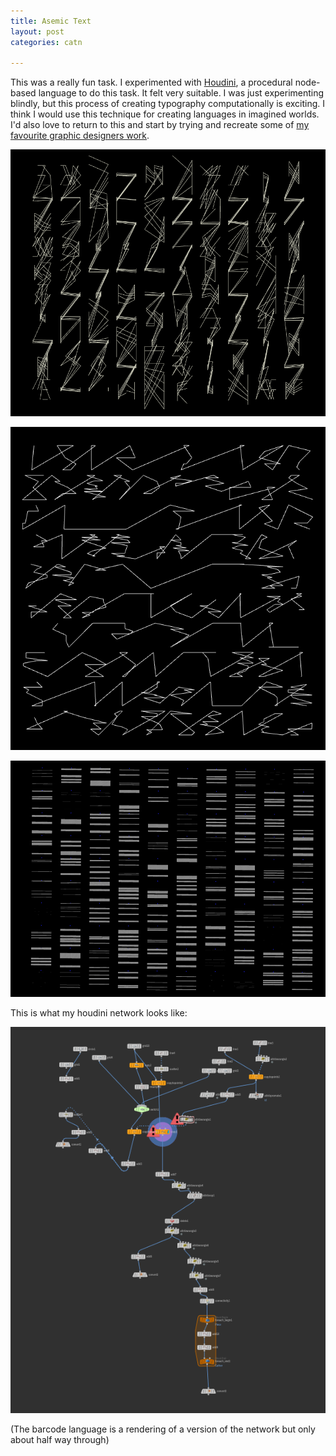 ```yaml
---
title: Asemic Text
layout: post
categories: catn

---
```


This was a really fun task. I experimented with [Houdini](https://www.sidefx.com/), a procedural node-based language to do this task. It felt very suitable. I was just experimenting blindly, but this process of creating typography computationally is exciting. I think I would use this technique for creating languages in imagined worlds. I'd also love to return to this and start by trying and recreate some of [my favourite graphic designers work](https://davidrudnick.org/).


![](/blog/assets/cat/2.PNG)

![](/blog/assets/cat/4.png)

![](/blog/assets/cat/1.PNG)

This is what my houdini network looks like:

![](/blog/assets/cat/3.PNG)

(The barcode language is a rendering of a version of the network but only about half way through)
